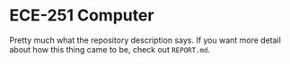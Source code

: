 # ECE-251 Computer
Pretty much what the repository description says. If you want more detail about
how this thing came to be, check out `REPORT.md`.
